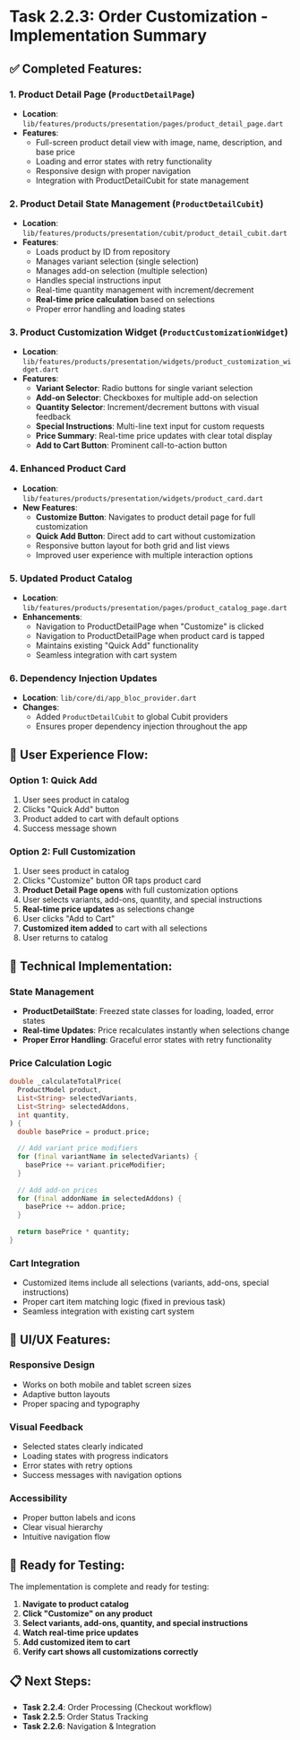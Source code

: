 # Task 2.2.3: Order Customization - Implementation Summary

## ✅ **Completed Features:**

### **1. Product Detail Page (`ProductDetailPage`)**
- **Location**: `lib/features/products/presentation/pages/product_detail_page.dart`
- **Features**:
  - Full-screen product detail view with image, name, description, and base price
  - Loading and error states with retry functionality
  - Responsive design with proper navigation
  - Integration with ProductDetailCubit for state management

### **2. Product Detail State Management (`ProductDetailCubit`)**
- **Location**: `lib/features/products/presentation/cubit/product_detail_cubit.dart`
- **Features**:
  - Loads product by ID from repository
  - Manages variant selection (single selection)
  - Manages add-on selection (multiple selection)
  - Handles special instructions input
  - Real-time quantity management with increment/decrement
  - **Real-time price calculation** based on selections
  - Proper error handling and loading states

### **3. Product Customization Widget (`ProductCustomizationWidget`)**
- **Location**: `lib/features/products/presentation/widgets/product_customization_widget.dart`
- **Features**:
  - **Variant Selector**: Radio buttons for single variant selection
  - **Add-on Selector**: Checkboxes for multiple add-on selection
  - **Quantity Selector**: Increment/decrement buttons with visual feedback
  - **Special Instructions**: Multi-line text input for custom requests
  - **Price Summary**: Real-time price updates with clear total display
  - **Add to Cart Button**: Prominent call-to-action button

### **4. Enhanced Product Card**
- **Location**: `lib/features/products/presentation/widgets/product_card.dart`
- **New Features**:
  - **Customize Button**: Navigates to product detail page for full customization
  - **Quick Add Button**: Direct add to cart without customization
  - Responsive button layout for both grid and list views
  - Improved user experience with multiple interaction options

### **5. Updated Product Catalog**
- **Location**: `lib/features/products/presentation/pages/product_catalog_page.dart`
- **Enhancements**:
  - Navigation to ProductDetailPage when "Customize" is clicked
  - Navigation to ProductDetailPage when product card is tapped
  - Maintains existing "Quick Add" functionality
  - Seamless integration with cart system

### **6. Dependency Injection Updates**
- **Location**: `lib/core/di/app_bloc_provider.dart`
- **Changes**:
  - Added `ProductDetailCubit` to global Cubit providers
  - Ensures proper dependency injection throughout the app

## 🎯 **User Experience Flow:**

### **Option 1: Quick Add**
1. User sees product in catalog
2. Clicks "Quick Add" button
3. Product added to cart with default options
4. Success message shown

### **Option 2: Full Customization**
1. User sees product in catalog
2. Clicks "Customize" button OR taps product card
3. **Product Detail Page opens** with full customization options
4. User selects variants, add-ons, quantity, and special instructions
5. **Real-time price updates** as selections change
6. User clicks "Add to Cart"
7. **Customized item added** to cart with all selections
8. User returns to catalog

## 🔧 **Technical Implementation:**

### **State Management**
- **ProductDetailState**: Freezed state classes for loading, loaded, error states
- **Real-time Updates**: Price recalculates instantly when selections change
- **Proper Error Handling**: Graceful error states with retry functionality

### **Price Calculation Logic**
```dart
double _calculateTotalPrice(
  ProductModel product,
  List<String> selectedVariants,
  List<String> selectedAddons,
  int quantity,
) {
  double basePrice = product.price;
  
  // Add variant price modifiers
  for (final variantName in selectedVariants) {
    basePrice += variant.priceModifier;
  }
  
  // Add add-on prices
  for (final addonName in selectedAddons) {
    basePrice += addon.price;
  }
  
  return basePrice * quantity;
}
```

### **Cart Integration**
- Customized items include all selections (variants, add-ons, special instructions)
- Proper cart item matching logic (fixed in previous task)
- Seamless integration with existing cart system

## 🎨 **UI/UX Features:**

### **Responsive Design**
- Works on both mobile and tablet screen sizes
- Adaptive button layouts
- Proper spacing and typography

### **Visual Feedback**
- Selected states clearly indicated
- Loading states with progress indicators
- Error states with retry options
- Success messages with navigation options

### **Accessibility**
- Proper button labels and icons
- Clear visual hierarchy
- Intuitive navigation flow

## 🚀 **Ready for Testing:**

The implementation is complete and ready for testing:

1. **Navigate to product catalog**
2. **Click "Customize" on any product**
3. **Select variants, add-ons, quantity, and special instructions**
4. **Watch real-time price updates**
5. **Add customized item to cart**
6. **Verify cart shows all customizations correctly**

## 📋 **Next Steps:**
- **Task 2.2.4**: Order Processing (Checkout workflow)
- **Task 2.2.5**: Order Status Tracking
- **Task 2.2.6**: Navigation & Integration
